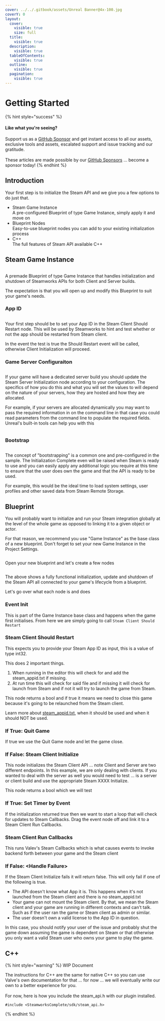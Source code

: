 ```yaml
---
cover: ../../.gitbook/assets/Unreal Banner@4x-100.jpg
coverY: 0
layout:
  cover:
    visible: true
    size: full
  title:
    visible: true
  description:
    visible: true
  tableOfContents:
    visible: true
  outline:
    visible: true
  pagination:
    visible: true
---
```


# Getting Started

{% hint style="success" %}
#### Like what you're seeing?

Support us as a [GitHub Sponsor](../../become-a-sponsor/) and get instant access to all our assets, exclusive tools and assets, escalated support and issue tracking and our gratitude.\
\
These articles are made possible by our [GitHub Sponsors](../../become-a-sponsor/) ... become a sponsor today!
{% endhint %}

## Introduction

Your first step is to initialize the Steam API and we give you a few options to do just that.

* Steam Game Instance\
  A pre-configured Blueprint of type Game Instance, simply apply it and move on
* Blueprint Nodes\
  Easy-to-use blueprint nodes you can add to your existing initialization process
* C++\
  The full features of Steam API available C++

## Steam Game Instance

<figure><img src="../../.gitbook/assets/image (299).png" alt=""><figcaption></figcaption></figure>

A premade Blueprint of type Game Instance that handles initialization and shutdown of Steamworks APIs for both Client and Server builds.

The expectation is that you will open up and modify this Blueprint to suit your game's needs.

### App ID

<figure><img src="../../.gitbook/assets/image (300).png" alt=""><figcaption></figcaption></figure>

Your first step should be to set your App ID in the Steam Client Should Restart node. This will be used by Steamworks to hint and test whether or not the app should be restarted from Steam client.

In the event the test is true the Should Restart event will be called, otherwise Client Initialization will proceed.

### Game Server Configuraiton

<figure><img src="../../.gitbook/assets/image (302).png" alt=""><figcaption></figcaption></figure>

If your game will have a dedicated server build you should update the Steam Server Initialization node according to your configuration. The specifics of how you do this and what you will set the values to will depend on the nature of your servers, how they are hosted and how they are allocated.

For example, if your servers are allocated dynamically you may want to pass the required information in on the command line in that case you could read parameters from the command line to populate the required fields. Unreal's built-in tools can help you with this

<figure><img src="../../.gitbook/assets/image (303).png" alt=""><figcaption></figcaption></figure>

### Bootstrap

<figure><img src="../../.gitbook/assets/image (304).png" alt=""><figcaption></figcaption></figure>

The concept of "bootstrapping" is a common one and pre-configured in the sample. The Initialization Complete even will be raised when Steam is ready to use and you can easily apply any additional logic you require at this time to ensure that the user does own the game and that the API is ready to be used.

For example, this would be the ideal time to load system settings, user profiles and other saved data from Steam Remote Storage.

## Blueprint

You will probably want to initialize and run your Steam integration globally at the level of the whole game as opposed to linking it to a given object or actor.

For that reason, we recommend you use "Game Instance" as the base class of a new blueprint. Don't forget to set your new Game Instance in the Project Settings.

<figure><img src="../../.gitbook/assets/image (1) (1) (1) (1) (1) (1) (1) (1) (1) (1) (1) (1) (1).png" alt=""><figcaption></figcaption></figure>

Open your new blueprint and let's create a few nodes

<figure><img src="../../.gitbook/assets/image (4) (1) (1) (1) (1) (1) (1) (1) (1) (1) (1) (1) (1).png" alt=""><figcaption></figcaption></figure>

The above shows a fully functional initialization, update and shutdown of the Steam API all connected to your game's lifecycle from a blueprint.

Let's go over what each node is and does

### Event Init

This is part of the Game Instance base class and happens when the game first initialises. From here we are simply going to call `Steam Client Should Restart`

### Steam Client Should Restart

This expects you to provide your Steam App ID as input, this is a value of type int32.

This does 2 important things.

1. When running in the editor this will check for and add the steam\_appid.txt if missing.
2. At run time this will check for said file and if missing it will check for launch from Steam and if not it will try to launch the game from Steam.

This node returns a bool and if true it means we need to close this game because it's going to be relaunched from the Steam client.

Learn more about [steam\_appid.txt](../../company/steam/steamworks/steam\_appid.txt.md), when it should be used and when it should NOT be used.

### If True: Quit Game

If true we use the Quit Game node and let the game close.

### If False: Steam Client Initialize

This node initializes the Steam Client API ... note Client and Server are two different endpoints. In this example, we are only dealing with clients. If you wanted to deal with the server as well you would need to test ... is a server or client build and use the appropriate Steam XXXX Initialize.

This node returns a bool which we will test

### If True: Set Timer by Event

If the initialization returned true then we want to start a loop that will check for updates to Steam Callbacks. Drag the event node off and link it to a Steam Client Run Callbacks.

### Steam Client Run Callbacks

This runs Valev's Steam Callbacks which is what causes events to invoke backend forth between your game and the Steam client

### If False: \<Handle Failure>

If the Steam Client Initialize fails it will return false. This will only fail if one of the following is true.

* The API doesn't know what App it is. This happens when it's not launched from the Steam client and there is no steam\_appid.txt
* Your game can not mount the Steam client. By that, we mean the Steam client and your game are running in different contexts and can't talk. Such as if the user ran the game or Steam client as admin or similar.
* The user doesn't own a valid license to the App ID in question.

In this case, you should notify your user of the issue and probably shut the game down assuming the game is dependent on Steam or that otherwise you only want a valid Steam user who owns your game to play the game.

## C++

{% hint style="warning" %}
WIP Document

The instructions for C++ are the same for native C++ so you can use Valve's own documentation for that ... for now ... we will eventually write our own to a better experience for you.\
\
For now, here is how you include the steam\_api.h with our plugin installed.

```
#include <SteamworksComplete/sdk/steam_api.h>
```
{% endhint %}

